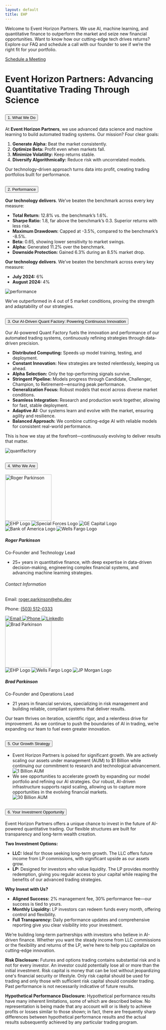 ```yaml
---
layout: default
title: EHP
---
```

<!-- Welcome Banner -->
<div class="container mt-4">
  <div class="welcome-banner">
    <!-- <h1 class="custom-font">
      <span class="event-horizon">EVENT HORIZON</span>
      <span class="partners">PARTNERS</span>
    </h1> -->
    <p>Welcome to Event Horizon Partners. We use AI, machine learning, and quantitative finance to outperform the market and seize new financial opportunities. Want to know how our cutting-edge tech drives returns? Explore our FAQ and schedule a call with our founder to see if we’re the right fit for your portfolio.</p>
    <!-- add part here to track some metrics on calendly clicking -->
    <a href="https://calendly.com/roger-parkinson-ehp/30min" class="btn btn-custom" id="calendly-welcome-btn">Schedule a Meeting</a>
  </div>
<!-- FAQ section -->
<div class="container faq-container mt-4">
  <h1 class="text-center">Event Horizon Partners: Advancing Quantitative Trading Through Science</h1>
  <div class="accordion" id="accordionPanelsStayOpenExample">
    <!-- Introduction Section -->
    <div class="accordion-item">
      <h2 class="accordion-header">
        <button class="accordion-button" type="button" data-bs-toggle="collapse" data-bs-target="#collapseApproach" aria-expanded="true" aria-controls="collapseApproach">
          1. What We Do
        </button>
      </h2>
      <div id="collapseApproach" class="accordion-collapse collapse show">
        <div class="accordion-body">
          <p>At <strong>Event Horizon Partners</strong>, we use advanced data science and machine learning to build automated trading systems. Our mission? Four clear goals:</p>
          <ol>
            <li><strong>Generate Alpha:</strong> Beat the market consistently.</li>
            <li><strong>Optimize Beta:</strong> Profit even when markets fall.</li>
            <li><strong>Minimize Volatility:</strong> Keep returns stable.</li>
            <li><strong>Diversify Algorithmically:</strong> Reduce risk with uncorrelated models.</li>
          </ol>
          <p>Our technology-driven approach turns data into profit, creating trading portfolios built for performance.</p>
        </div>
      </div>
    </div>
    <!-- Performance Section -->
    <div class="accordion-item">
      <h2 class="accordion-header">
        <button class="accordion-button" type="button" data-bs-toggle="collapse" data-bs-target="#collapsePerformance" aria-expanded="true" aria-controls="collapsePerformance">
          2. Performance
        </button>
      </h2>
      <div id="collapsePerformance" class="accordion-collapse collapse show">
        <div class="accordion-body">
          <p><strong>Our technology delivers</strong>. We’ve beaten the benchmark across every key measure:</p>
          <ul>
            <li><strong>Total Return:</strong> 12.8% vs. the benchmark’s 1.6%.</li>
            <li><strong>Sharpe Ratio:</strong> 1.8, far above the benchmark’s 0.3. Superior returns with less risk.</li>
            <li><strong>Maximum Drawdown:</strong> Capped at -3.5%, compared to the benchmark’s -8.5%.</li>
            <li><strong>Beta:</strong> 0.65, showing lower sensitivity to market swings.</li>
            <li><strong>Alpha:</strong> Generated 11.2% over the benchmark.</li>
            <li><strong>Downside Protection:</strong> Gained 6.3% during an 8.5% market drop.</li>
          </ul>
          <p><strong>Our technology delivers</strong>. We’ve beaten the benchmark across every key measure:</p>
          <ul>
            <li><strong>July 2024:</strong> 6%</li>
            <li><strong>August 2024:</strong> 4%</li>
          </ul>
          <div class="responsive-image-container">
            <img src="{{ site.baseurl }}/assets/images/FAQ_img/2_performance.png" alt="performance">
          </div>
          <p>We’ve outperformed in 4 out of 5 market conditions, proving the strength and adaptability of our strategies.</p>
        </div>
      </div>
    </div>
    <!-- The Quant Factory Section -->
    <div class="accordion-item">
      <h2 class="accordion-header">
        <button class="accordion-button" type="button" data-bs-toggle="collapse" data-bs-target="#collapseQuantFactory" aria-expanded="true" aria-controls="collapseQuantFactory">
          3. Our AI-Driven Quant Factory: Powering Continuous Innovation
        </button>
      </h2>
      <div id="collapseQuantFactory" class="accordion-collapse collapse show">
        <div class="accordion-body">
          <p>Our AI-powered Quant Factory fuels the innovation and performance of our automated trading systems, continuously refining strategies through data-driven precision.</p>
          <ul>
            <li><strong>Distributed Computing:</strong> Speeds up model training, testing, and deployment.</li>
            <li><strong>Constant Innovation:</strong> New strategies are tested relentlessly, keeping us ahead.</li>
            <li><strong>Alpha Selection:</strong> Only the top-performing signals survive. </li>
            <li><strong>Stringent Pipeline:</strong> Models progress through Candidate, Challenger, Champion, to Retirement—ensuring peak performance.</li>
            <li><strong>Generalization Focus:</strong> Robust models that excel across diverse market conditions.</li>
            <li><strong>Seamless Integration:</strong> Research and production work together, allowing for fast, stable deployment.</li>
            <li><strong>Adaptive AI:</strong> Our systems learn and evolve with the market, ensuring agility and resilience.</li>
            <li><strong>Balanced Approach:</strong> We combine cutting-edge AI with reliable models for consistent real-world performance.</li>          
          </ul>
          <p>This is how we stay at the forefront—continuously evolving to deliver results that matter.</p>
          <div class="responsive-image-container">
            <img src="{{ site.baseurl }}/assets/images/FAQ_img/1.3_quantfactory.png" alt="quantfactory">
          </div>
      </div>
    </div>
  </div>
    <!-- Leadership Section -->
    <div class="accordion-item">
      <h2 class="accordion-header">
        <button class="accordion-button" type="button" data-bs-toggle="collapse" data-bs-target="#collapseLeadership" aria-expanded="true" aria-controls="collapseLeadership">
          4. Who We Are
        </button>
      </h2>
      <div id="collapseLeadership" class="accordion-collapse collapse show">
        <div class="accordion-body">
          <div class="row row-cols-1 g-4">
            <!-- Roger Parkinson -->
            <div class="col">
              <div class="faq-card faq-card-horizontal bg-dark text-white shadow-lg">
                <div class="faq-card-img">
                  <img src="{{ site.baseurl }}/assets/images/people/roger_linkedin.jfif" alt="Roger Parkinson" style="width: 150px; height: 150px;">
                  <div class="logos-container mt-3">
                    <img src="{{ site.baseurl }}/assets/images/logos/ehp_logo.png" alt="EHP Logo">
                    <img src="{{ site.baseurl }}/assets/images/logos/specialforces_logo.png" alt="Special Forces Logo">
                    <img src="{{ site.baseurl }}/assets/images/logos/ge_capital_logo.jpg" alt="GE Capital Logo">
                    <img src="{{ site.baseurl }}/assets/images/logos/bofa_logo.png" alt="Bank of America Logo">
                    <img src="{{ site.baseurl }}/assets/images/logos/wells_fargo_logo.png" alt="Wells Fargo Logo">
                  </div>
                </div>
                <div class="faq-card-content">
                  <h5 class="faq-card-title">Roger Parkinson</h5>
                  <p class="faq-card-subtitle">Co-Founder and Technology Lead</p>
                  <ul class="faq-list-unstyled">
                    <li>25+ years in quantitative finance, with deep expertise in data-driven decision-making, engineering complex financial systems, and advancing machine learning strategies.</li>
                  </ul>
                  <div class="contact-card">
                    <h6>Contact Information</h6>
                    <p>
                      Email: <a href="mailto:roger.parkinson@ehp.dev">roger.parkinson@ehp.dev</a>
                    </p>
                    <p>
                      Phone: <a href="tel:+15035120333">(503) 512-0333</a>
                    </p>
                    <div class="contact-icons">
                      <a href="mailto:roger.parkinson@ehp.dev">
                        <img src="{{ site.baseurl }}/assets/images/email_icon.png" alt="Email">
                      </a>
                      <a href="tel:+15035120333">
                        <img src="{{ site.baseurl }}/assets/images/phone_icon.png" alt="Phone">
                      </a>
                      <a href="https://www.linkedin.com/in/roger-parkinson/" target="_blank">
                        <img src="{{ site.baseurl }}/assets/images/linkedin_icon.png" alt="LinkedIn">
                      </a>
                    </div>
                  </div>
                </div>
              </div>
            </div>
            <!-- Brad Parkinson -->
            <div class="col">
              <div class="faq-card faq-card-horizontal bg-dark text-white shadow-lg">
                <div class="faq-card-img">
                  <img src="{{ site.baseurl }}/assets/images/people/brad.jfif" alt="Brad Parkinson" style="width: 150px; height: 150px;">
                  <div class="logos-container mt-3">
                    <img src="{{ site.baseurl }}/assets/images/logos/ehp_logo.png" alt="EHP Logo">
                    <img src="{{ site.baseurl }}/assets/images/logos/wells_fargo_logo.png" alt="Wells Fargo Logo">
                    <img src="{{ site.baseurl }}/assets/images/logos/jp_morgan_logo.png" alt="JP Morgan Logo">
                  </div>
                </div>
                <div class="faq-card-content">
                  <h5 class="faq-card-title">Brad Parkinson</h5>
                  <p class="faq-card-subtitle">Co-Founder and Operations Lead</p>
                  <ul class="faq-list-unstyled">
                    <li>21 years in financial services, specializing in risk management and building reliable, compliant systems that deliver results.</li>
                  </ul>
                  <!-- <div class="contact-card">
                    <h6>Contact Information</h6>
                    <p>
                      Email: <a href="mailto:brad.parkinson@ehp.dev">brad.parkinson@ehp.dev</a>
                    </p>
                    <p>
                      Phone: <a href="tel:+15035120333">(503) 512-0333</a>
                    </p>
                    <div class="contact-icons">
                      <a href="mailto:brad.parkinson@ehp.dev">
                        <img src="{{ site.baseurl }}/assets/images/email_icon.png" alt="Email">
                      </a>
                      <a href="tel:+15035120333">
                        <img src="{{ site.baseurl }}/assets/images/phone_icon.png" alt="Phone">
                      </a>
                      <a href="https://www.linkedin.com/in/brad-parkinson-b161031/" target="_blank">
                        <img src="{{ site.baseurl }}/assets/images/linkedin_icon.png" alt="LinkedIn">
                      </a>
                    </div>
                  </div> -->
                </div>
              </div>
            </div>
          </div>
          <p>Our team thrives on iteration, scientific rigor, and a relentless drive for improvement. As we continue to push the boundaries of AI in trading, we’re expanding our team to fuel even greater innovation.</p>
        </div>
      </div>
    </div>  
     <!-- Growth Strategy Section -->
    <div class="accordion-item">
      <h2 class="accordion-header">
        <button class="accordion-button" type="button" data-bs-toggle="collapse" data-bs-target="#collapseGrowthStrategy" aria-expanded="true" aria-controls="collapseGrowthStrategy">
          5. Our Growth Strategy
        </button>
      </h2>
      <div id="collapseGrowthStrategy" class="accordion-collapse collapse show">
        <div class="accordion-body">
          <ul>
            <li>Event Horizon Partners is poised for significant growth. We are actively scaling our assets under management (AUM) to $1 Billion while continuing our commitment to research and technological advancement.</li>
            <div class="responsive-image-container">
              <img src="{{ site.baseurl }}/assets/images/FAQ_img/5_growthmarkets.png" alt="1 Billion AUM">
            </div>
            <li>We see opportunities to accelerate growth by expanding our model portfolio and refining our AI strategies. Our robust, AI-driven infrastructure supports rapid scaling, allowing us to capture more opportunities in the evolving financial markets.</li>
            <div class="responsive-image-container">
              <img src="{{ site.baseurl }}/assets/images/FAQ_img/5_growth_intl.png" alt="30 Billion AUM">
            </div>
          </ul>
        </div>
      </div>
    </div>
    <!-- Investment Opportunity Section -->
    <div class="accordion-item">
      <h2 class="accordion-header">
        <button class="accordion-button" type="button" data-bs-toggle="collapse" data-bs-target="#collapseInvestmentOpportunity" aria-expanded="true" aria-controls="collapseInvestmentOpportunity">
          6. Your Investment Opportunity
        </button>
      </h2>
      <div id="collapseInvestmentOpportunity" class="accordion-collapse collapse show">
        <div class="accordion-body">
          <p>Event Horizon Partners offers a unique chance to invest in the future of AI-powered quantitative trading. Our flexible structures are built for transparency and long-term wealth creation.</p>
          <p><strong>Two Investment Options:</strong></p>
          <ul>
            <li><strong>LLC:</strong> Ideal for those seeking long-term growth. The LLC offers future income from LP commissions, with significant upside as our assets grow.</li>
            <li><strong>LP:</strong> Designed for investors who value liquidity. The LP provides monthly redemption, giving you regular access to your capital while reaping the benefits of our advanced trading strategies.</li>
          </ul>
          <p><strong>Why Invest with Us?</strong></p>
          <ul>
            <li><strong>Aligned Success:</strong> 2% management fee, 30% performance fee—our success is tied to yours.</li>
            <li><strong>Monthly Liquidity:</strong> LP investors can redeem funds every month, offering control and flexibility.</li>
            <li><strong>Full Transparency:</strong> Daily performance updates and comprehensive reporting give you clear visibility into your investment.</li>
          </ul>
          <p>We’re building long-term partnerships with investors who believe in AI-driven finance. Whether you want the steady income from LLC commissions or the flexibility and returns of the LP, we’re here to help you capitalize on cutting-edge innovation.</p>
        </div>
      </div>
    </div>
  </div>
  <div class="disclosures mt-4">
    <p><strong>Risk Disclosure:</strong> Futures and options trading contains substantial risk and is not for every investor. An investor could potentially lose all or more than the initial investment. Risk capital is money that can be lost without jeopardizing one's financial security or lifestyle. Only risk capital should be used for trading and only those with sufficient risk capital should consider trading. Past performance is not necessarily indicative of future results.</p>
    <p><strong>Hypothetical Performance Disclosure:</strong> Hypothetical performance results have many inherent limitations, some of which are described below. No representation is being made that any account will or is likely to achieve profits or losses similar to those shown; in fact, there are frequently sharp differences between hypothetical performance results and the actual results subsequently achieved by any particular trading program.</p>
  </div>
</div>